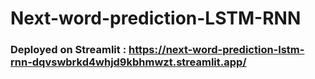 # Next-word-prediction-LSTM-RNN
### Deployed on Streamlit : https://next-word-prediction-lstm-rnn-dqvswbrkd4whjd9kbhmwzt.streamlit.app/
